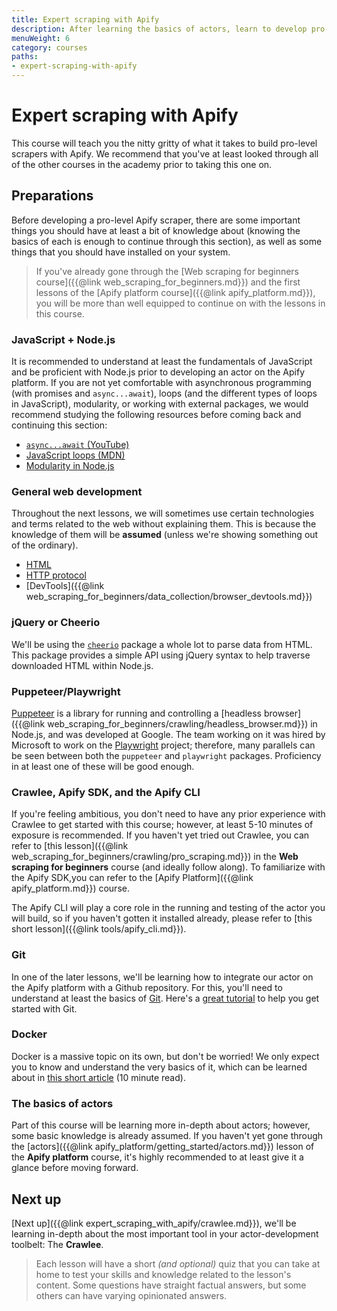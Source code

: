 ```yaml
---
title: Expert scraping with Apify
description: After learning the basics of actors, learn to develop pro-level scrapers on the Apify platform with this advanced course.
menuWeight: 6
category: courses
paths:
- expert-scraping-with-apify
---
```


# [](#expert-scraping) Expert scraping with Apify

This course will teach you the nitty gritty of what it takes to build pro-level scrapers with Apify. We recommend that you've at least looked through all of the other courses in the academy prior to taking this one on.

## [](#preparations) Preparations

Before developing a pro-level Apify scraper, there are some important things you should have at least a bit of knowledge about (knowing the basics of each is enough to continue through this section), as well as some things that you should have installed on your system.

> If you've already gone through the [Web scraping for beginners course]({{@link web_scraping_for_beginners.md}}) and the first lessons of the [Apify platform course]({{@link apify_platform.md}}), you will be more than well equipped to continue on with the lessons in this course.

### [](#javascript-and-node) JavaScript + Node.js

It is recommended to understand at least the fundamentals of JavaScript and be proficient with Node.js prior to developing an actor on the Apify platform. If you are not yet comfortable with asynchronous programming (with promises and `async...await`), loops (and the different types of loops in JavaScript), modularity, or working with external packages, we would recommend studying the following resources before coming back and continuing this section:

- [`async...await` (YouTube)](https://www.youtube.com/watch?v=vn3tm0quoqE&ab_channel=Fireship)
- [JavaScript loops (MDN)](https://developer.mozilla.org/en-US/docs/Web/JavaScript/Guide/Loops_and_iteration)
- [Modularity in Node.js](https://www.section.io/engineering-education/how-to-use-modular-patterns-in-nodejs/)

### [](#general-web-development) General web development

Throughout the next lessons, we will sometimes use certain technologies and terms related to the web without explaining them. This is because the knowledge of them will be **assumed** (unless we're showing something out of the ordinary).

- [HTML](https://developer.mozilla.org/en-US/docs/Web/HTML)
- [HTTP protocol](https://developer.mozilla.org/en-US/docs/Web/HTTP)
- [DevTools]({{@link web_scraping_for_beginners/data_collection/browser_devtools.md}})

### [](#jquery-or-cheerio) jQuery or Cheerio

We'll be using the [`cheerio`](https://www.npmjs.com/package/cheerio) package a whole lot to parse data from HTML. This package provides a simple API using jQuery syntax to help traverse downloaded HTML within Node.js.

### [](#puppeteer-playwright) Puppeteer/Playwright

[Puppeteer](https://pptr.dev/) is a library for running and controlling a [headless browser]({{@link web_scraping_for_beginners/crawling/headless_browser.md}}) in Node.js, and was developed at Google. The team working on it was hired by Microsoft to work on the [Playwright](https://playwright.dev/) project; therefore, many parallels can be seen between both the `puppeteer` and `playwright` packages. Proficiency in at least one of these will be good enough.

### [](#crawlee-apify-sdk-and-cli) Crawlee, Apify SDK, and the Apify CLI

If you're feeling ambitious, you don't need to have any prior experience with Crawlee to get started with this course; however, at least 5-10 minutes of exposure is recommended. If you haven't yet tried out Crawlee, you can refer to [this lesson]({{@link web_scraping_for_beginners/crawling/pro_scraping.md}}) in the **Web scraping for beginners** course (and ideally follow along). To familiarize with the Apify SDK,you can refer to the [Apify Platform]({{@link apify_platform.md}}) course.

The Apify CLI will play a core role in the running and testing of the actor you will build, so if you haven't gotten it installed already, please refer to [this short lesson]({{@link tools/apify_cli.md}}).

<!-- todo: remove all requirements up to this point -->

### [](#git) Git

In one of the later lessons, we'll be learning how to integrate our actor on the Apify platform with a Github repository. For this, you'll need to understand at least the basics of [Git](https://git-scm.com/docs). Here's a [great tutorial](https://product.hubspot.com/blog/git-and-github-tutorial-for-beginners) to help you get started with Git.

### [](#docker) Docker

Docker is a massive topic on its own, but don't be worried! We only expect you to know and understand the very basics of it, which can be learned about in [this short article](https://docs.docker.com/get-started/overview/) (10 minute read).

### [](#actor-basics) The basics of actors

Part of this course will be learning more in-depth about actors; however, some basic knowledge is already assumed. If you haven't yet gone through the [actors]({{@link apify_platform/getting_started/actors.md}}) lesson of the **Apify platform** course, it's highly recommended to at least give it a glance before moving forward.

## [](#next) Next up

[Next up]({{@link expert_scraping_with_apify/crawlee.md}}), we'll be learning in-depth about the most important tool in your actor-development toolbelt: The **Crawlee**.

> Each lesson will have a short _(and optional)_ quiz that you can take at home to test your skills and knowledge related to the lesson's content. Some questions have straight factual answers, but some others can have varying opinionated answers.
